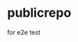 # publicrepo
for e2e test












































































































































































































































































































































































































































































































































































































































































































































































































































































































































































































































































































































































































































































































































































































































































































































































































































































































































































































































































































































































































































































































































































































































































































































































































































































































































































































































































































































































































































































































































































































































































































































































































































































































































































































































































































































































































































































































































































































































































































































































































































































































































































































































